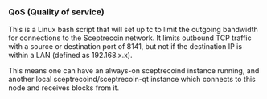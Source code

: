 ### QoS (Quality of service) ###

This is a Linux bash script that will set up tc to limit the outgoing bandwidth for connections to the Sceptrecoin network. It limits outbound TCP traffic with a source or destination port of 8141, but not if the destination IP is within a LAN (defined as 192.168.x.x).

This means one can have an always-on sceptrecoind instance running, and another local sceptrecoind/sceptrecoin-qt instance which connects to this node and receives blocks from it.
